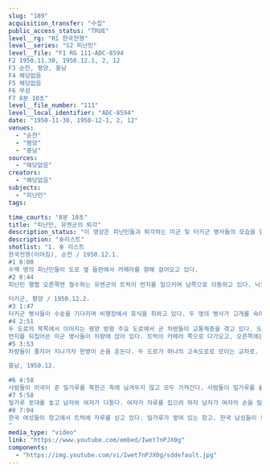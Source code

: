 ```yaml
---
slug: "189"
acquisition_transfer: "수집"
public_access_status: "TRUE"
level__rg: "R1 한국전쟁"
level__series: "S2 피난민"
level__file: "F1 RG 111-ADC-8594
F2 1950.11.30, 1950.12.1, 2, 12
F3 순천, 평양, 흥남 
F4 해당없음
F5 해당없음
F6 무성 
F7 8분 10초"
level__file_number: "111"
level__local_identifier: "ADC-8594"
date: "1950-11-30, 1950-12-1, 2, 12"
venues: 
  - "순천"
  - "평양"
  - "흥남"
sources: 
  - "해당없음"
creators: 
  - "해당없음"
subjects: 
  - "피난민"
tags: 

time_courts: "8분 10초"
title: "피난민, 유엔군의 퇴각"
description_status: "이 영상은 피난민들과 퇴각하는 미군 및 터키군 병사들의 모습을 담고 있다. 또한 흥남에서 민간인들에게 밀가루를 배급하는 장면도 있다."
description: "숏리스트"
shotlist: "1. 숏 리스트
한국전쟁(이어짐), 순천 / 1950.12.1.
#1 0:00
수백 명의 피난민들이 도로 옆 들판에서 카메라를 향해 걸어오고 있다. 
#2 0:44 
피난민 행렬 오른쪽엔 철수하는 유엔군의 트럭이 먼지를 일으키며 남쪽으로 이동하고 있다. 낙오자 집결지에서 모든 부대의 미군 병사들이 매우 지친 표정으로 쉬고 있다. 지친 병사들이 담배를 피운다. 이들은 최전선이었던 곳에서 약 35마일을 걸어왔다.

터키군, 평양 / 1950.12.2.
#3 1:47
터키군 병사들이 수송을 기다리며 비행장에서 휴식을 취하고 있다. 두 명의 병사가 고개를 숙이고 서로 기대어 바닥에 앉아 있다. (클로즈 업) 면도하는 터키군 병사. (클로즈 업) 터키군 병사. 터키군 병사들이 들판을 가로질러 카메라 왼쪽으로 이동하고 있다.
#4 2:51
두 도로의 북쪽에서 이어지는 평양 방향 주요 도로에서 군 차량들이 교통체증을 겪고 있다. 도로에 멈춰선 트럭들.
먼지를 뒤집어쓴 미군 병사들이 차량에 앉아 있다. 트럭이 카메라 쪽으로 다가오고, 오른쪽에는 헌병아 있다. 피곤하고 먼지를 뒤집어쓴 미군 병사들이 트럭에 앉아 있다. 고속도로에 정차해 있는 트럭.
#5 3:53
차량들이 줄지어 지나가자 헌병이 손을 흔든다. 두 도로가 하나의 고속도로로 모이는 교차로. 기둥에 있는 많은 표지판 중 '제55 트럭 대대 지휘소, 제66대대 본부 등'.

흥남, 1950.12.

#6 4:58
사람들이 미국이 준 밀가루를 북한군 측에 남겨두지 않고 모두 가져간다. 사람들이 밀가루를 옮긴들. 
#7 5:58
밀가루 포대를 놓고 남자와 여자가 다툰다. 여자가 자루를 집으려 하자 남자가 여자의 손을 밀어내며 다툰다. 밀가루를 가지고 이동하는 사람들. 찢어진 밀가루 포대에서 밀가루를 다른 자루에 담고 있다. 
#8 7:04
한국 여성들이 창고에서 트럭에 자루를 싣고 있다. 밀가루가 쌓여 있는 창고. 한국 남성들이 트럭에 자루를 싣는다. 밀가루 일부가 흘러나온다. 포대를 머리에 이고 있는 여성. 미군 병사가 트럭에 쌓인 포대를 정리한다. 주민들에게 나눠줄 밀가루를 실은 트럭이 도시로 출발한다.
"
media_type: "video"
link: "https://www.youtube.com/embed/Iwet7nPJX0g"
components: 
  - "https://img.youtube.com/vi/Iwet7nPJX0g/sddefault.jpg"
---
```

